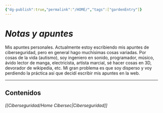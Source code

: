 ```yaml
---
{"dg-publish":true,"permalink":"/HOME/","tags":["gardenEntry"]}
---
```


# _Notas y apuntes_

Mis apuntes personales.
Actualmente estoy escribiendo mis apuntes de ciberseguridad, pero en general hago muchísimas cosas variadas.
Por cosas de la vida (autismo), soy ingeniero en sonido, programador, músico, ávido lector de manga, electricista, artista marcial, sé hacer cosas en 3D, devorador de wikipedia, etc.
Mi gran problema es que soy disperso y voy perdiendo la práctica así que decidí escribir mis apuntes en la web.

---

## Contenidos
###### [[Ciberseguridad/Home Cibersec\|Ciberseguridad]]

